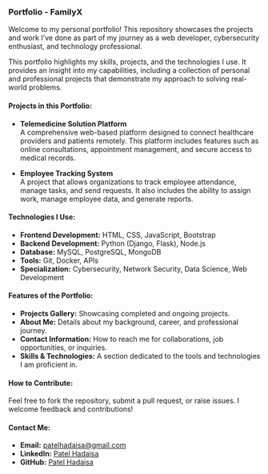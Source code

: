 ### Portfolio - FamilyX

Welcome to my personal portfolio! This repository showcases the projects and work I’ve done as part of my journey as a web developer, cybersecurity enthusiast, and technology professional. 

This portfolio highlights my skills, projects, and the technologies I use. It provides an insight into my capabilities, including a collection of personal and professional projects that demonstrate my approach to solving real-world problems.

#### Projects in this Portfolio:

- **Telemedicine Solution Platform**  
  A comprehensive web-based platform designed to connect healthcare providers and patients remotely. This platform includes features such as online consultations, appointment management, and secure access to medical records.

- **Employee Tracking System**  
  A project that allows organizations to track employee attendance, manage tasks, and send requests. It also includes the ability to assign work, manage employee data, and generate reports.

#### Technologies I Use:
- **Frontend Development:** HTML, CSS, JavaScript, Bootstrap
- **Backend Development:** Python (Django, Flask), Node.js
- **Database:** MySQL, PostgreSQL, MongoDB
- **Tools:** Git, Docker, APIs
- **Specialization:** Cybersecurity, Network Security, Data Science, Web Development

#### Features of the Portfolio:
- **Projects Gallery:** Showcasing completed and ongoing projects.
- **About Me:** Details about my background, career, and professional journey.
- **Contact Information:** How to reach me for collaborations, job opportunities, or inquiries.
- **Skills & Technologies:** A section dedicated to the tools and technologies I am proficient in.

#### How to Contribute:
Feel free to fork the repository, submit a pull request, or raise issues. I welcome feedback and contributions!

#### Contact Me:
- **Email:** patelhadaisa@gmail.com
- **LinkedIn:** [Patel Hadaisa](https://www.linkedin.com/in/patel-hadaisa-b56510216/)
- **GitHub:** [Patel Hadaisa](https://github.com/PatelFamily21)
